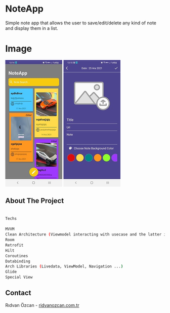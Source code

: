 # NoteApp
Simple note app that allows the user to save/edit/delete any kind of note and display them in a list.

# Image
![alt text](https://raw.githubusercontent.com/ridvanozcan/NoteApp/main/image1.jpeg?token=AFQOQ4EVS6VTLAPNOMIRXLLBY3YKE)
![alt text](https://raw.githubusercontent.com/ridvanozcan/NoteApp/main/image2.jpeg?token=AFQOQ4FWKFPLIT5QJGMJTEDBY3YME)

## About The Project

```sh

Techs

MVVM 
Clean Architecture (Viewmodel interacting with usecase and the latter interacting with local db)
Room
Retrofit
Hilt
Coroutines 
Databinding
Arch Libraries (Livedata, ViewModel, Navigation ...)
Glide
Special View
 ```
 
## Contact

Rıdvan Özcan - [ridvanozcan.com.tr](https://ridvanozcan.com.tr)

